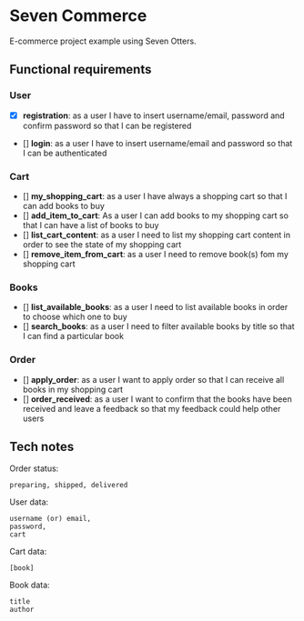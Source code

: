 # Seven Commerce

E-commerce project example using Seven Otters.

## Functional requirements

### User

- [x] **registration**: as a user I have to insert username/email, password and confirm password so that I can be registered
- [] **login**: as a user I have to insert username/email and password so that I can be authenticated

### Cart

- [] **my_shopping_cart**: as a user I have always a shopping cart so that I can add books to buy
- [] **add_item_to_cart**: As a user I can add books to my shopping cart so that I can have a list of books to buy
- [] **list_cart_content**: as a user I need to list my shopping cart content in order to see the state of my shopping cart
- [] **remove_item_from_cart**: as a user I need to remove book(s) fom my shopping cart

### Books

- [] **list_available_books**: as a user I need to list available books in order to choose which one to buy
- [] **search_books**: as a user I need to filter available books by title so that I can find a particular book

### Order
  
- [] **apply_order**: as a user I want to apply order so that I can receive all books in my shopping cart
- [] **order_received**: as a user I want to confirm that the books have been received and leave a feedback so that my feedback could help other users

## Tech notes

  Order status:
    
    preparing, shipped, delivered
	
  User data:
      
    username (or) email,
    password,
    cart
	
  Cart data:
  
    [book]
	
  Book data:
  
    title
    author

